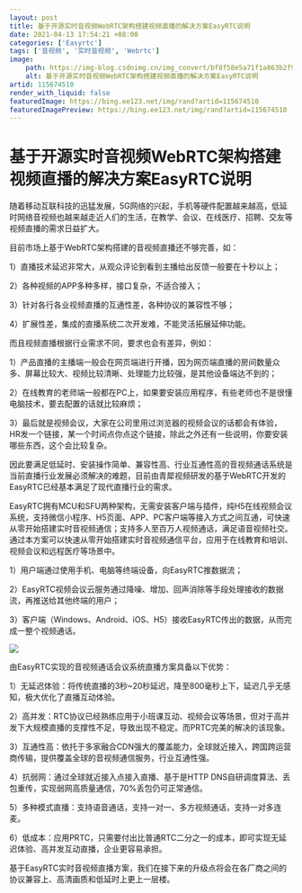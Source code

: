 ```yaml
---
layout: post
title: 基于开源实时音视频WebRTC架构搭建视频直播的解决方案EasyRTC说明
date: 2021-04-13 17:54:21 +08:00
categories: ['Easyrtc']
tags: ['音视频', '实时音视频', 'Webrtc']
image:
    path: https://img-blog.csdnimg.cn/img_convert/bf8f58e5a71f1a863b2f9faf68d3ff6c.png?x-oss-process=image/resize,m_fixed,h_150
    alt: 基于开源实时音视频WebRTC架构搭建视频直播的解决方案EasyRTC说明
artid: 115674510
render_with_liquid: false
featuredImage: https://bing.ee123.net/img/rand?artid=115674510
featuredImagePreview: https://bing.ee123.net/img/rand?artid=115674510
---
```


# 基于开源实时音视频WebRTC架构搭建视频直播的解决方案EasyRTC说明

随着移动互联科技的迅猛发展，5G网络的兴起，手机等硬件配置越来越高，低延时网络音视频也越来越走近人们的生活，在教学、会议、在线医疗、招聘、交友等视频直播的需求日益扩大。

目前市场上基于WebRTC架构搭建的音视频直播还不够完善，如：

1）直播技术延迟非常大，从观众评论到看到主播给出反馈一般要在十秒以上；

2）各种视频的APP多种多样，接口复杂，不适合接入；

3）针对各行各业视频直播的互通性差，各种协议的兼容性不够；

4）扩展性差，集成的直播系统二次开发难，不能灵活拓展延伸功能。

而且视频直播根据行业需求不同，要求也会有差异，例如：

1）产品直播的主播端一般会在网页端进行开播，因为网页端直播的房间数量众多、屏幕比较大、视频比较清晰、处理能力比较强，是其他设备端达不到的；

2）在线教育的老师端一般都在PC上，如果要安装应用程序，有些老师也不是很懂电脑技术，要去配置的话就比较麻烦；

3）最后就是视频会议，大家在公司里用过浏览器的视频会议的话都会有体验，HR发一个链接，某一个时间点你点这个链接，除此之外还有一些说明，你要安装哪些东西，这个会比较复杂。

因此要满足低延时、安装操作简单、兼容性高、行业互通性高的音视频通话系统是当前直播行业发展必须解决的难题，目前由青犀视频研发的基于WebRTC开发的EasyRTC已经基本满足了现代直播行业的需求。

EasyRTC拥有MCU和SFU两种架构，无需安装客户端与插件，纯H5在线视频会议系统，支持微信小程序、H5页面、APP、PC客户端等接入方式之间互通，可快速从零开始搭建实时音视频通信；支持多人至百万人视频通话，满足语音视频社交。通过本方案可以快速从零开始搭建实时音视频通信平台，应用于在线教育和培训、视频会议和远程医疗等场景中。

1）用户端通过使用手机、电脑等终端设备，向EasyRTC推数据流；

2）EasyRTC视频会议云服务通过降噪、增加、回声消除等手段处理接收的数据流，再推送给其他终端的用户；

3）客户端（Windows、Android、iOS、H5）接收EasyRTC传出的数据，从而完成一整个视频通话。

![](https://i-blog.csdnimg.cn/blog_migrate/137dd3ccf050fa3583492d1d9ae36d67.png)

由EasyRTC实现的音视频通话会议系统直播方案具备以下优势：

1）无延迟体验：将传统直播的3秒~20秒延迟，降至800毫秒上下，延迟几乎无感知，极大优化了直播互动体验。

2）高并发：RTC协议已经熟练应用于小班课互动、视频会议等场景，但对于高并发下大规模直播的支撑性不足，导致出现不稳定。而PRTC完美的解决的该现象。

3）互通性高：依托于多家融合CDN强大的覆盖能力，全球就近接入，跨国跨运营商传输，提供覆盖全球的音视频通信服务，行业互通性强。

4）抗弱网：通过全球就近接入点接入直播、基于是HTTP DNS自研调度算法、丢包重传，实现弱网高质量通信，70%丢包仍可正常通信。

5）多种模式直播：支持语音通话，支持一对一、多方视频通话，支持一对多连麦。

6）低成本：应用PRTC，只需要付出比普通RTC二分之一的成本，即可实现无延迟体验、高并发互动直播，企业更容易承担。

基于EasyRTC实时音视频直播方案，我们在接下来的升级点将会在各厂商之间的协议兼容上、高清画质和低延时上更上一层楼。